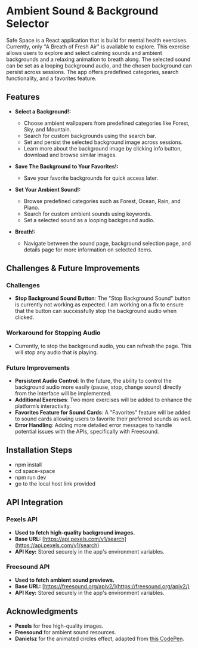 # Ambient Sound & Background Selector

Safe Space is a React application that is build for mental health exercises. Currently, only "A Breath of Fresh Air" is available to explore. This exercise allows users to explore and select calming sounds and ambient backgrounds and a relaxing animation to breath along. The selected sound can be set as a looping background audio, and the chosen background can persist across sessions. The app offers predefined categories, search functionality, and a favorites feature.

## Features

- **Select a Background!:**
  - Choose ambient wallpapers from predefined categories like Forest, Sky, and Mountain.
  - Search for custom backgrounds using the search bar.
  - Set and persist the selected background image across sessions.
  - Learn more about the background image by clicking info button, download and browse similar images.

- **Save The Background to Your Favorites!:**
  - Save your favorite backgrounds for quick access later.

- **Set Your Ambient Sound!:**
  - Browse predefined categories such as Forest, Ocean, Rain, and Piano.
  - Search for custom ambient sounds using keywords.
  - Set a selected sound as a looping background audio.

- **Breath!:**
  - Navigate between the sound page, background selection page, and details page for more information on selected items.

## Challenges & Future Improvements

### Challenges
- **Stop Background Sound Button**: The "Stop Background Sound" button is currently not working as expected. I am working on a fix to ensure that the button can successfully stop the background audio when clicked.

### Workaround for Stopping Audio
- Currently, to stop the background audio, you can refresh the page. This will stop any audio that is playing.
  
### Future Improvements
- **Persistent Audio Control**: In the future, the ability to control the background audio more easily (pause, stop, change sound) directly from the interface will be implemented.
- **Additional Exercises**: Two more exercises will be added to enhance the platform’s interactivity.
- **Favorites Feature for Sound Cards**: A "Favorites" feature will be added to sound cards allowing users to favorite their preferred sounds as well. 
- **Error Handling**: Adding more detailed error messages to handle potential issues with the APIs, specifically with Freesound. 

## Installation Steps
 - npm install
 - cd space-space
 - npm run dev
 - go to the local host link provided


## API Integration

### Pexels API
- **Used to fetch high-quality background images.**
- **Base URL:** [https://api.pexels.com/v1/search](https://api.pexels.com/v1/search)
- **API Key:** Stored securely in the app's environment variables.

### Freesound API
- **Used to fetch ambient sound previews.**
- **Base URL:** [https://freesound.org/apiv2/](https://freesound.org/apiv2/)
- **API Key:** Stored securely in the app's environment variables.

## Acknowledgments

- **Pexels** for free high-quality images.
- **Freesound** for ambient sound resources.
- **Danielsz** for the animated circles effect, adapted from [this CodePen](https://codepen.io/dani3lsz/pen/vPbBML).